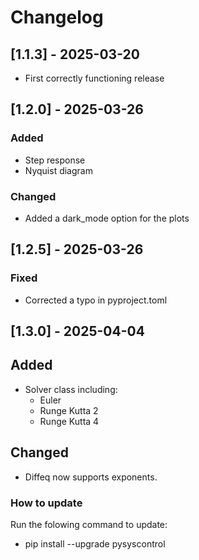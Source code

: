 # Changelog

## [1.1.3] - 2025-03-20
- First correctly functioning release

## [1.2.0] - 2025-03-26
### Added
- Step response
- Nyquist diagram
### Changed
- Added a dark_mode option for the plots
## [1.2.5] - 2025-03-26
### Fixed
- Corrected a typo in pyproject.toml
## [1.3.0] - 2025-04-04
## Added
- Solver class including:
  - Euler
  - Runge Kutta 2
  - Runge Kutta 4
## Changed
- Diffeq now supports exponents.
### How to update
Run the folowing command to update:
- pip install --upgrade pysyscontrol
